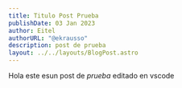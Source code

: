 ```yaml
---
title: Titulo Post Prueba
publishDate: 03 Jan 2023
author: Eitel
authorURL: "@ekrausso"
description: post de prueba
layout: ../../layouts/BlogPost.astro
---
```

Hola este esun post de *prueba* editado en vscode